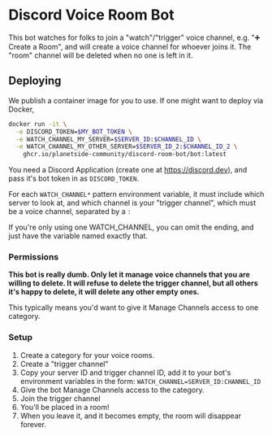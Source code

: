# Discord Voice Room Bot

This bot watches for folks to join a "watch"/"trigger" voice channel, e.g. "➕ Create a Room", and will create a voice channel for whoever joins it. The "room" channel will be deleted when no one is left in it.

## Deploying

We publish a container image for you to use. If one might want to deploy via Docker,

```sh
docker run -it \
  -e DISCORD_TOKEN=$MY_BOT_TOKEN \
  -e WATCH_CHANNEL_MY_SERVER=$SERVER_ID:$CHANNEL_ID \
  -e WATCH_CHANNEL_MY_OTHER_SERVER=$SERVER_ID_2:$CHANNEL_ID_2 \
    ghcr.io/planetside-community/discord-room-bot/bot:latest
```

You need a Discord Application (create one at https://discord.dev), and pass it's bot token in as `DISCORD_TOKEN`.

For each `WATCH_CHANNEL*` pattern environment variable, it must include which server to look at, and which channel is your "trigger channel", which must be a voice channel, separated by a `:`

If you're only using one WATCH_CHANNEL, you can omit the ending, and just have the variable named exactly that.

### Permissions

**This bot is really dumb. Only let it manage voice channels that you are willing to delete. It will refuse to delete the trigger channel, but all others it's happy to delete, it will delete any other empty ones.**

This typically means you'd want to give it Manage Channels access to one category.

### Setup

1. Create a category for your voice rooms.
2. Create a "trigger channel"
3. Copy your server ID and trigger channel ID, add it to your bot's environment variables in the form: `WATCH_CHANNEL=SERVER_ID:CHANNEL_ID`
4. Give the bot Manage Channels access to the category.
5. Join the trigger channel
6. You'll be placed in a room!
7. When you leave it, and it becomes empty, the room will disappear forever.
